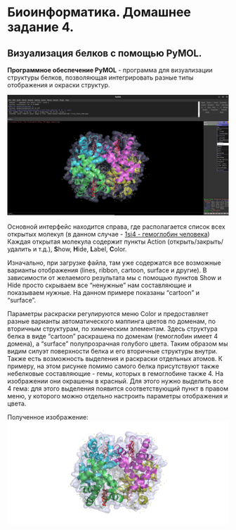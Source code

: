 Биоинформатика. Домашнее задание 4.
=====================
Визуализация белков с помощью PyMOL.
-----------------------------------
**Программное обеспечение PyMOL** - программа для визуализации структуры белков,
позволяющая интегрировать разные типы отображения и окраски структур.

![Графический интерфейс PyMOL](https://github.com/spooky-soup/bioinformatics/blob/main/HW4/PyMOL_GUI.png)

Основной интерфейс находится справа, где располагается список всех открытых
молекул (в данном случае - [1si4 - гемоглобин человека](https://www.rcsb.org/structure/1SI4))
Каждая открытая молекула содержит пункты Action (открыть/закрыть/удалить и т.д.),
**S**how, **H**ide, **L**abel, **C**olor.

Изначально, при загрузке файла, там уже содержатся все возможные варианты
отображения (lines, ribbon, cartoon, surface и другие). В зависимости от желаемого
результата мы с помощью пунктов Show и Hide просто скрываем все “ненужные” нам
составляющие и показываем нужные. На данном примере показаны “cartoon” и
“surface”.

Параметры раскраски регулируются меню Color и предоставляет разные варианты
автоматического маппинга цветов по доменам, по вторичным структурам, по
химическим элементам. Здесь структура белка в виде “cartoon” раскрашена по
доменам (гемоглобин имеет 4 домена), а “surface” полупрозрачная голубого цвета.
Таким образом мы видим силуэт поверхности белка и его вторичные структуры внутри.
Также есть возможность выделения и раскраски отдельных атомов. К примеру, на этом
рисунке помимо самого белка присутствуют также небелковые составляющие - гемы,
которых в гемоглобине также 4. На изображении они окрашены в красный. Для этого
нужно выделить все 4 гема: для этого выделения появится соответствующий пункт в
правом меню, у которого можно отдельно настроить параметры отображения и цвета.

Полученное изображение:
![Гемоглобин человека](https://github.com/spooky-soup/bioinformatics/blob/main/HW4/1si4_final_chem.png)
